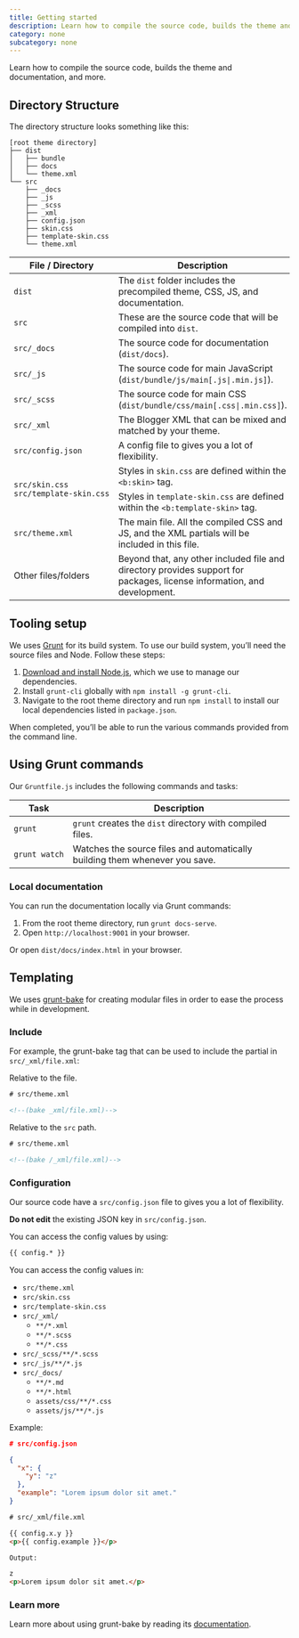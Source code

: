 ```yaml
---
title: Getting started
description: Learn how to compile the source code, builds the theme and documentation, and more.
category: none
subcategory: none
---
```


Learn how to compile the source code, builds the theme and documentation, and more.

## Directory Structure

The directory structure looks something like this:

```plaintext
[root theme directory]
├── dist
│   ├── bundle
│   ├── docs
│   └── theme.xml
└── src
    ├── _docs
    ├── _js
    ├── _scss
    ├── _xml
    ├── config.json
    ├── skin.css
    ├── template-skin.css
    └── theme.xml
```

<table>
  <thead>
    <tr>
      <th>File / Directory</th>
      <th>Description</th>
    </tr>
  </thead>
  <tbody>
    <tr>
      <td><code style="white-space: nowrap;">dist</code></td>
      <td>The <code>dist</code> folder includes the precompiled theme, CSS, JS, and documentation.</td>
    </tr>
    <tr>
      <td><code style="white-space: nowrap;">src</code></td>
      <td>These are the source code that will be compiled into <code>dist</code>.</td>
    </tr>
    <tr>
      <td><code style="white-space: nowrap;">src/_docs</code></td>
      <td>The source code for documentation (<code>dist/docs</code>).</td>
    </tr>
    <tr>
      <td><code style="white-space: nowrap;">src/_js</code></td>
      <td>The source code for main JavaScript (<code style="white-space: nowrap;">dist/bundle/js/main[.js|.min.js]</code>).</td>
    </tr>
    <tr>
      <td><code style="white-space: nowrap;">src/_scss</code></td>
      <td>The source code for main CSS (<code style="white-space: nowrap;">dist/bundle/css/main[.css|.min.css]</code>).</td>
    </tr>
    <tr>
      <td><code style="white-space: nowrap;">src/_xml</code></td>
      <td>The Blogger XML that can be mixed and matched by your theme.</td>
    </tr>
    <tr>
      <td>
        <div><code style="white-space: nowrap;">src/config.json</code></div>
      </td>
      <td>A config file to gives you a lot of flexibility.</td>
    </tr>
    <tr>
      <td rowspan="3">
        <div><code style="white-space: nowrap;">src/skin.css</code></div>
        <div><code style="white-space: nowrap;">src/template-skin.css</code></div>
      </td>
    </tr>
    <tr>
      <td>Styles in <code style="white-space: nowrap;">skin.css</code> are defined within the <code style="white-space: nowrap;">&lt;b:skin&gt;</code> tag.</td>
    </tr>
    <tr>
      <td>Styles in <code style="white-space: nowrap;">template-skin.css</code> are defined within the <code style="white-space: nowrap;">&lt;b:template-skin&gt;</code> tag.</td>
    </tr>
    <tr>
      <td><code style="white-space: nowrap;">src/theme.xml</code></td>
      <td>The main file. All the compiled CSS and JS, and the XML partials will be included in this file.</td>
    </tr>
    <tr>
      <td>Other files/folders</td>
      <td>Beyond that, any other included file and directory provides support for packages, license information, and development.</td>
    </tr>
  </tbody>
</table>

## Tooling setup

We uses [Grunt](https://gruntjs.com/) for its build system. To use our build system, you’ll need the source files and Node. Follow these steps:

1. [Download and install Node.js](https://nodejs.org/download/), which we use to manage our dependencies.
2. Install `grunt-cli` globally with `npm install -g grunt-cli`.
3. Navigate to the root theme directory and run `npm install` to install our local dependencies listed in `package.json`.

When completed, you’ll be able to run the various commands provided from the command line.

## Using Grunt commands

Our `Gruntfile.js` includes the following commands and tasks:

| Task | Description |
| --- | --- |
| <code style="white-space: nowrap;">grunt</code> | `grunt` creates the `dist` directory with compiled files. |
| <code style="white-space: nowrap;">grunt watch</code> | Watches the source files and automatically building them whenever you save. |

### Local documentation

You can run the documentation locally via Grunt commands:

1. From the root theme directory, run `grunt docs-serve`.
2. Open `http://localhost:9001` in your browser.

Or open `dist/docs/index.html` in your browser.

## Templating

We uses [grunt-bake](https://github.com/MathiasPaumgarten/grunt-bake) for creating modular files in order to ease the process while in development.

### Include

For example, the grunt-bake tag that can be used to include the partial in `src/_xml/file.xml`:

Relative to the file.

```html
# src/theme.xml

<!--(bake _xml/file.xml)-->
```

Relative to the `src` path.

```html
# src/theme.xml

<!--(bake /_xml/file.xml)-->
```

### Configuration

Our source code have a `src/config.json` file to gives you a lot of flexibility.

**Do not edit** the existing JSON key in `src/config.json`.

You can access the config values by using:

<!--(bake-start _process="false")-->
```html
{{ config.* }}
```
<!--(bake-end)-->

You can access the config values in:

- `src/theme.xml`
- `src/skin.css`
- `src/template-skin.css`
- `src/_xml/`
  - `**/*.xml`
  - `**/*.scss`
  - `**/*.css`
- `src/_scss/**/*.scss`
- `src/_js/**/*.js`
- `src/_docs/`
  - `**/*.md`
  - `**/*.html`
  - `assets/css/**/*.css`
  - `assets/js/**/*.js`

Example:

```json
# src/config.json

{
  "x": {
    "y": "z"
  },
  "example": "Lorem ipsum dolor sit amet."
}
```

<!--(bake-start _process="false")-->
```html
# src/_xml/file.xml

{{ config.x.y }}
<p>{{ config.example }}</p>
```
<!--(bake-end)-->

```html
Output:

z
<p>Lorem ipsum dolor sit amet.</p>
```

### Learn more

Learn more about using grunt-bake by reading its [documentation](https://github.com/MathiasPaumgarten/grunt-bake).
